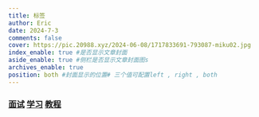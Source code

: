 ```yaml
---
title: 标签
author: Eric
date: 2024-7-3
comments: false
cover: https://pic.20988.xyz/2024-06-08/1717833691-793087-miku02.jpg
index_enable: true #是否显示文章封面
aside_enable: true #侧栏是否显示文章封面图s
archives_enable: true
position: both #封面显示的位置# 三个值可配置left , right , both
---
```


### [面试](/tags/面试/) [学习](/tags/学习/) [教程](/tags/教程/)